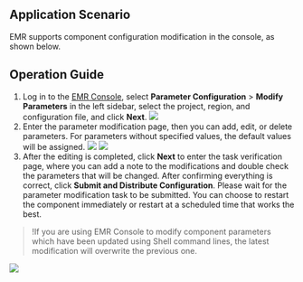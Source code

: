 

## Application Scenario
EMR supports component configuration modification in the console, as shown below.

## Operation Guide
1. Log in to the [EMR Console](https://console.cloud.tencent.com/emr), select **Parameter Configuration** > **Modify Parameters** in the left sidebar, select the project, region, and configuration file, and click **Next**.
![](https://main.qcloudimg.com/raw/90c6c2ce0ec50f04331eafd0709b08e6.png)
2. Enter the parameter modification page, then you can add, edit, or delete parameters. For parameters without specified values, the default values will be assigned.
 ![](https://main.qcloudimg.com/raw/3fdb884f72c225c401f2709536d9ec50.png)
 ![](https://main.qcloudimg.com/raw/1fa93be6f791461acde15736f8c2fbb3.png)
3. After the editing is completed, click **Next** to enter the task verification page, where you can add a note to the modifications and double check the parameters that will be changed. After confirming everything is correct, click **Submit and Distribute Configuration**.
Please wait for the parameter modification task to be submitted. You can choose to restart the component immediately or restart at a scheduled time that works the best.
>!If you are using EMR Console to modify component parameters which have been updated using Shell command lines, the latest modification will overwrite the previous one.
>
![](https://main.qcloudimg.com/raw/f67fc1ae619f36186f3f4157347186b6.png)
